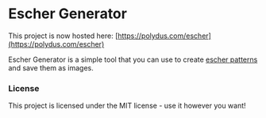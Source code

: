 # Escher Generator

This project is now hosted here: [https://polydus.com/escher](https://polydus.com/escher)


Escher Generator is a simple tool that you can use to create [escher patterns](https://www.google.com/search?q=escher+patterns)
and save them as images.

### License

This project is licensed under the MIT license - use it however you want! 
